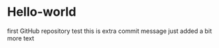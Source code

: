 # Hello-world
first GitHub repository test
this is extra commit message 
just added a bit more text
